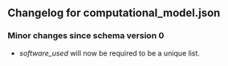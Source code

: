 ## Changelog for computational_model.json

### Minor changes since schema version 0
* *software_used* will now be required to be a unique list.
